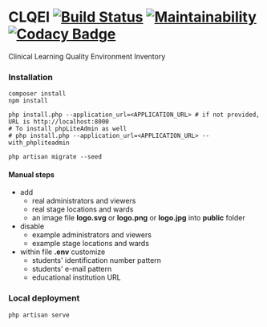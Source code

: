 # CLQEI [![Build Status](https://travis-ci.org/francescozanoni/clqei.svg?branch=master)](https://travis-ci.org/francescozanoni/clqei) [![Maintainability](https://api.codeclimate.com/v1/badges/f5aca4caee1adc796924/maintainability)](https://codeclimate.com/github/francescozanoni/clqei/maintainability) [![Codacy Badge](https://api.codacy.com/project/badge/Grade/de2b5d0b4f8f49aba6ea695f3f20ad07)](https://www.codacy.com/app/francescozanoni/clqei?utm_source=github.com&amp;utm_medium=referral&amp;utm_content=francescozanoni/clqei&amp;utm_campaign=Badge_Grade)


Clinical Learning Quality Environment Inventory


### Installation

    composer install
    npm install

    php install.php --application_url=<APPLICATION_URL> # if not provided, URL is http://localhost:8000
    # To install phpLiteAdmin as well
    # php install.php --application_url=<APPLICATION_URL> --with_phpliteadmin

    php artisan migrate --seed

#### Manual steps

- add
  - real administrators and viewers
  - real stage locations and wards
  - an image file **logo.svg** or **logo.png** or **logo.jpg** into **public** folder
- disable
  - example administrators and viewers
  - example stage locations and wards
- within file **.env** customize
  - students' identification number pattern
  - students' e-mail pattern
  - educational institution URL


### Local deployment

    php artisan serve
